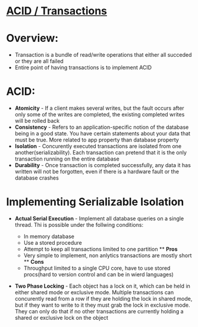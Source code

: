 # [ACID / Transactions](https://www.youtube.com/watch?v=NpQ-S89jVzE)

# Overview:
* Transaction is a bundle of read/write operations that either all succeded or they are all failed
* Entire point of having transactions is to implement ACID

# ACID:
* **Atomicity** - If a client makes several writes, but the fault occurs after only some of the writes are completed, the existing completed writes will be rolled back
* **Consistency** - Refers to an application-specific notion of the database being in a good state. You have certain statements about your data that must be true. More related to app property than database property
* **Isolation** - Concurently executed transactions are isolated from one another(serializability). Each transaction can pretend that it is the only transaction running on the entire database
* **Durability** - Once transaction is completed successfully, any data it has written will not be forgotten, even if there is a hardware fault or the database crashes

# Implementing Serializable Isolation

* **Actual Serial Execution** - Implement all database queries on a single thread. Thi is possible under the follwing conditions:
    * In memory database
    * Use a stored procedure
    * Attempt to keep all transactions limited to one partition
** **Pros**
    * Very simple to implement, non anlytics transactions are mostly short
** **Cons**
    * Throughput limited to a single CPU core, have to use stored procs(hard to version control and can be in wierd languages)

* **Two Phase Locking** - Each object has a lock on it, which can be held in either shared mode or exclusive mode. Multiple transactions can concurently read from a row if they are holding the lock in shared mode, but if they want to write to it they must grab the lock in exclusive mode. They can only do that if no other transactions are currently holding a shared or exclusive lock on the object



